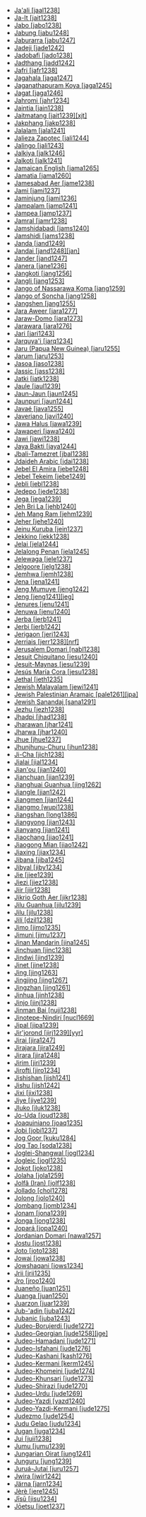 - [Ja'ali [jaal1238]](tree/afro1255/semi1276/west2786/cent2236/arab1394/arab1395/egyp1251/egyp1254/suda1235/suda1236/jaal1238/md.ini)
- [Ja-It [jait1238]](tree/aust1307/mala1545/moke1241/moke1242/jait1238/md.ini)
- [Jabo [jabo1238]](tree/krua1234/west2485/greb1257/greb1256/sout2826/jabo1238/md.ini)
- [Jabung [jabu1248]](tree/aust1307/mala1545/lamp1241/lamp1242/jabu1248/md.ini)
- [Jaburarra [jabu1247]](tree/pama1250/sout3134/pilb1234/ngay1241/cent2248/ngar1293/ngar1287/jabu1247/md.ini)
- [Jadeji [jade1242]](tree/indo1319/clas1257/indo1320/indo1321/indo1324/sind1278/sind1279/kach1277/jade1242/md.ini)
- [Jadobafi [jado1238]](tree/indo1319/clas1257/indo1320/indo1321/indo1322/subc1234/west2812/braj1242/jado1238/md.ini)
- [Jadthang [jadd1242]](tree/sino1245/bodi1256/bodi1257/oldm1245/tibe1276/late1253/laha1255/spit1239/jadd1243/jadd1242/md.ini)
- [Jafri [jafr1238]](tree/indo1319/clas1257/indo1320/indo1321/indo1324/sind1278/lahn1241/sira1271/sera1259/jafr1238/md.ini)
- [Jagahala [jaga1247]](tree/nucl1709/mada1298/croi1234/mabu1247/gumm1240/amel1241/jaga1247/md.ini)
- [Jaganathapuram Koya [jaga1245]](tree/drav1251/sout3133/sout3139/gond1265/sout3234/gene1245/hill1257/koya1251/jaga1245/md.ini)
- [Jagat [jaga1246]](tree/sino1245/bodi1256/kaik1248/ghal1247/ghal1246/nort2709/jaga1246/md.ini)
- [Jahromi [jahr1234]](tree/indo1319/clas1257/indo1320/iran1269/sout3157/midd1352/mode1259/fars1254/fars1255/west2369/sout3360/fars1256/jahr1234/md.ini)
- [Jaintia [jain1238]](tree/aust1305/khas1273/khas1268/khas1274/khas1275/pnar1238/jain1238/md.ini)
- [Jaitmatang [jait1239][xjt]](tree/pama1250/sout3135/news1235/yuin1243/yuin1242/sout2770/jait1239/md.ini)
- [Jakphang [jakp1238]](tree/sino1245/brah1260/kony1246/kony1247/kony1248/jakp1238/md.ini)
- [Jalalam [jala1241]](tree/afro1255/chad1250/west2785/west2714/west2799/west2715/bole1261/kare1348/jala1241/md.ini)
- [Jalieza Zapotec [jali1244]](tree/otom1299/east2557/popo1292/zapo1436/zapo1437/nucl1765/core1259/cent2146/west2947/sanj1284/jali1244/md.ini)
- [Jalingo [jali1243]](tree/atla1278/volt1241/nort3149/came1255/samb1322/mumu1249/mumu1250/nucl1240/jali1243/md.ini)
- [Jalkiya [jalk1246]](tree/afro1255/chad1250/east2632/east2633/bara1406/bare1279/cent2362/jalk1246/md.ini)
- [Jalkoti [jalk1241]](tree/indo1319/clas1257/indo1320/indo1321/indo1324/shin1270/kohi1247/kohi1248/jalk1241/md.ini)
- [Jamaican English [jama1265]](tree/indo1319/clas1257/germ1287/nort3152/west2793/nort3175/angl1264/angl1265/late1254/merc1242/macr1271/stan1293/jama1265/md.ini)
- [Jamatia [jama1260]](tree/sino1245/brah1260/bodo1279/boro1284/dima1253/tipp1238/kokb1239/jama1260/md.ini)
- [Jamesabad Aer [jame1238]](tree/indo1319/clas1257/indo1320/indo1321/indo1322/subc1234/guja1255/guja1256/west2830/aerr1238/jame1238/md.ini)
- [Jami [jami1237]](tree/indo1319/clas1257/indo1320/iran1269/sout3157/midd1352/mode1259/fars1254/fars1255/west2369/sout3360/bush1252/jami1237/md.ini)
- [Jaminjung [jami1236]](tree/mirn1241/djam1254/djam1255/jami1236/md.ini)
- [Jampalam [jamp1241]](tree/afro1255/chad1250/bium1280/nort3156/marg1267/mand1472/wand1280/wand1281/wand1278/jamp1241/md.ini)
- [Jampea [jamp1237]](tree/aust1307/mala1545/basa1291/grea1283/sama1302/sulu1242/born1254/indo1317/jamp1237/md.ini)
- [Jamral [jamr1238]](tree/indo1319/clas1257/indo1320/indo1321/indo1322/subc1234/bhil1254/malv1243/jamr1238/md.ini)
- [Jamshidabadi [jams1240]](tree/indo1319/clas1257/indo1320/iran1269/cent2317/cent2318/nort3177/casp1236/gila1242/rudb1238/jams1240/md.ini)
- [Jamshidi [jams1238]](tree/indo1319/clas1257/indo1320/iran1269/sout3157/midd1352/mode1259/fars1254/fars1255/east2745/aima1241/jams1238/md.ini)
- [Janda [jand1249]](tree/atla1278/volt1241/benu1247/benu1248/west2801/ninz1247/numa1252/jand1249/md.ini)
- [Jandai [jand1248][jan]](tree/pama1250/east2770/yaga1256/jand1248/md.ini)
- [Jander [jand1247]](tree/atla1278/nort3146/wolo1248/wolo1247/nucl1347/cent2383/jand1247/md.ini)
- [Janera [jane1236]](tree/tuca1253/east2698/west2789/sout3006/bara1380/jane1236/md.ini)
- [Jangkoti [jang1256]](tree/sino1245/hima1249/maha1306/kham1285/kham1286/shes1236/jang1256/md.ini)
- [Jangli [jang1253]](tree/indo1319/clas1257/indo1320/indo1321/indo1324/sind1278/lahn1241/sira1271/sera1259/jang1253/md.ini)
- [Jango of Nassarawa Koma [jang1259]](tree/atla1278/volt1241/nort3149/came1255/samb1322/samb1323/nort3259/vere1249/vere1250/momj1237/jang1259/md.ini)
- [Jango of Soncha [jang1258]](tree/atla1278/volt1241/nort3149/came1255/samb1322/samb1323/nort3259/vere1249/vere1250/momj1237/jang1258/md.ini)
- [Jangshen [jang1255]](tree/sino1245/kuki1245/kuki1246/peri1260/nort3179/thad1239/thad1238/jang1255/md.ini)
- [Jara Aweer [jara1277]](tree/afro1255/cush1243/east2699/lowl1267/sout3055/main1283/omot1245/east2653/karr1237/awee1242/nucl1772/sout3265/cent2334/jara1277/md.ini)
- [Jaraw-Domo [jara1273]](tree/afro1255/chad1250/masa1323/nort3157/marb1244/muse1242/jara1273/md.ini)
- [Jarawara [jara1276]](tree/araw1282/madi1262/jama1261/jara1276/md.ini)
- [Jari [jari1243]](tree/yare1250/dori1247/anem1248/jari1243/md.ini)
- [Jarquya'i [jarq1234]](tree/indo1319/clas1257/indo1320/iran1269/cent2317/cent2318/nort3177/cent2264/nucl1790/gazi1243/jarq1234/md.ini)
- [Jaru (Papua New Guinea) [jaru1255]](tree/yele1255/jaru1255/md.ini)
- [Jarum [jaru1253]](tree/aust1305/asli1243/cent1987/nort2682/mani1290/mani1291/kens1248/jaru1253/md.ini)
- [Jasoa [jaso1238]](tree/atla1278/volt1241/benu1247/bant1294/sout3152/narr1281/bant1295/maka1327/maka1323/mpoi1234/mpie1239/mpie1238/jaso1238/md.ini)
- [Jassic [jass1238]](tree/indo1319/clas1257/indo1320/iran1269/cent2317/sogd1247/osse1245/osse1243/digo1242/jass1238/md.ini)
- [Jatki [jatk1238]](tree/indo1319/clas1257/indo1320/indo1321/indo1324/sind1278/lahn1241/sira1271/sera1259/jatk1238/md.ini)
- [Jaule [jaul1239]](tree/atla1278/volt1241/nort3149/came1255/bikw1235/sout3355/jenn1241/doso1240/dzaa1238/jaul1239/md.ini)
- [Jaun-Jaun [jaun1245]](tree/aust1307/mala1545/grea1284/cent2246/bisa1268/sout3175/suri1274/suri1273/jaun1245/md.ini)
- [Jaunpuri [jaun1244]](tree/indo1319/clas1257/indo1320/indo1321/indo1310/cent1977/garh1243/jaun1244/md.ini)
- [Javaé [java1255]](tree/nucl1710/kara1500/java1255/md.ini)
- [Javeriano [javi1240]](tree/araw1281/sout3131/boli1260/moxo1235/moxo1234/trin1274/javi1240/md.ini)
- [Jawa Halus [jawa1239]](tree/aust1307/mala1545/java1253/mode1251/java1254/jawa1239/md.ini)
- [Jawaperi [jawa1240]](tree/cari1283/yawa1262/waim1253/jawa1240/md.ini)
- [Jawi [jawi1238]](tree/nyul1248/west2872/bard1254/bard1255/jawi1238/md.ini)
- [Jaya Bakti [jaya1244]](tree/aust1307/mala1545/basa1291/grea1283/sama1302/sulu1242/born1254/indo1317/jaya1244/md.ini)
- [Jbali-Tamezret [jbal1238]](tree/afro1255/berb1260/nafu1238/jbal1238/md.ini)
- [Jdaideh Arabic [jdai1238]](tree/afro1255/semi1276/west2786/cent2236/arab1394/arab1395/leva1239/nort3139/jdai1238/md.ini)
- [Jebel El Amira [jebe1248]](tree/lafo1243/jebe1248/md.ini)
- [Jebel Tekeim [jebe1249]](tree/lafo1243/jebe1249/md.ini)
- [Jebli [jebl1238]](tree/afro1255/semi1276/west2786/cent2236/arab1394/arab1395/nort3191/moro1295/moro1292/jebl1238/md.ini)
- [Jedepo [jede1238]](tree/krua1234/west2485/greb1257/greb1256/nort3193/nort2810/jede1238/md.ini)
- [Jega [jega1239]](tree/atla1278/volt1241/nort3149/came1255/samb1322/mumu1249/mumu1250/pang1286/jega1239/md.ini)
- [Jeh Bri La [jehb1240]](tree/aust1305/bahn1264/nort3150/jehh1244/jehh1246/jehh1245/jehb1240/md.ini)
- [Jeh Mang Ram [jehm1239]](tree/aust1305/bahn1264/nort3150/jehh1244/jehh1246/jehh1245/jehm1239/md.ini)
- [Jeher [jehe1240]](tree/aust1305/asli1243/cent1987/nort2682/mani1290/mani1291/kens1248/jehe1240/md.ini)
- [Jeinu Kuruba [jein1237]](tree/drav1251/sout3133/sout3138/tami1291/bada1263/kann1259/jenn1240/jein1237/md.ini)
- [Jekkino [jekk1238]](tree/afro1255/chad1250/east2632/east2633/east2709/dang1275/dang1276/bidi1241/jekk1238/md.ini)
- [Jelai [jela1244]](tree/aust1305/asli1243/cent1987/seno1278/sema1266/jela1244/md.ini)
- [Jelalong Penan [jela1245]](tree/aust1307/mala1545/nort3253/nort3171/keny1280/lowl1270/west2875/pena1271/west2562/west2563/jela1245/md.ini)
- [Jelewaga [jele1237]](tree/aust1307/mala1545/cent2237/east2712/ocea1241/west2818/papu1253/peri1258/nimo1245/sude1239/jele1237/md.ini)
- [Jelgoore [jelg1238]](tree/atla1278/nort3146/peul1234/fula1264/west2454/jelg1238/md.ini)
- [Jemhwa [jemh1238]](tree/gumu1250/gumu1244/jemh1238/md.ini)
- [Jena [jena1241]](tree/atla1278/volt1241/benu1247/bant1294/sout3152/narr1281/east2731/shon1250/core1255/plat1259/cent2310/shon1251/kara1480/jena1241/md.ini)
- [Jeng Mumuye [jeng1242]](tree/atla1278/volt1241/nort3149/came1255/samb1322/mumu1249/mumu1250/nucl1240/jeng1242/md.ini)
- [Jeng [jeng1241][jeg]](tree/aust1305/bahn1264/west2399/nucl1299/oyyy1238/jeng1241/md.ini)
- [Jenures [jenu1241]](tree/aust1307/mala1545/cent2237/east2712/sout2850/sout3229/cend1238/biak1249/biak1250/biak1248/jenu1241/md.ini)
- [Jenuwa [jenu1240]](tree/atla1278/volt1241/benu1247/juku1257/kute1248/jenu1240/md.ini)
- [Jerba [jerb1241]](tree/afro1255/berb1260/nafu1238/jerb1241/md.ini)
- [Jerbi [jerb1242]](tree/afro1255/berb1260/nafu1238/jerb1242/md.ini)
- [Jerigaon [jeri1243]](tree/sino1245/khob1235/meyi1234/sher1256/sart1249/jeri1243/md.ini)
- [Jerriais [jerr1238][nrf]](tree/indo1319/clas1257/ital1284/lati1262/lati1263/impe1234/roma1334/ital1285/west2813/shif1234/nort3208/gall1280/oila1234/cent2283/macr1273/glob1239/stan1290/jerr1238/md.ini)
- [Jerusalem Domari [nabl1238]](tree/indo1319/clas1257/indo1320/indo1321/indo1322/doma1258/sout3344/nabl1238/md.ini)
- [Jesuit Chiquitano [jesu1240]](tree/chiq1253/chiq1248/jesu1240/md.ini)
- [Jesuit-Maynas [jesu1239]](tree/cahu1265/chay1248/jesu1239/md.ini)
- [Jesús María Cora [jesu1238]](tree/utoa1244/sout3136/cora1261/cora1259/cora1260/elna1235/jesu1238/md.ini)
- [Jethal [jeth1235]](tree/sino1245/hima1249/maha1306/newa1245/newa1247/east2773/dola1240/jeth1235/md.ini)
- [Jewish Malayalam [jewi1241]](tree/drav1251/sout3133/sout3138/tami1291/tami1292/tami1293/tami1294/tami1297/tami1298/mala1541/mala1464/jewi1241/md.ini)
- [Jewish Palestinian Aramaic [pale1261][jpa]](tree/afro1255/semi1276/west2786/cent2236/nort3165/aram1259/impe1236/midd1367/west2815/late1255/pale1261/md.ini)
- [Jewish Sanandaj [sana1291]](tree/afro1255/semi1276/west2786/cent2236/nort3165/aram1259/impe1236/midd1367/east2680/cent2217/nort3241/tran1290/hula1244/sana1291/md.ini)
- [Jezhu [jezh1238]](tree/atla1278/volt1241/benu1247/ebir1244/nupe1252/gbag1256/gbar1246/jezh1238/md.ini)
- [Jhadpi [jhad1238]](tree/indo1319/clas1257/indo1320/indo1321/indo1325/mara1416/mara1422/oldm1248/mode1268/varh1239/jhad1238/md.ini)
- [Jharawan [jhar1241]](tree/drav1251/nort2698/brah1256/jhar1241/md.ini)
- [Jharwa [jhar1240]](tree/indo1319/clas1257/indo1320/indo1321/indo1323/oriy1254/gaud1237/kamt1240/assa1262/assa1263/jhar1240/md.ini)
- [Jhue [jhue1237]](tree/aust1307/mala1545/mala1536/nort3170/cham1327/cham1330/high1280/rade1241/jara1266/jhue1237/md.ini)
- [Jhunjhunu-Churu [jhun1238]](tree/indo1319/clas1257/indo1320/indo1321/indo1322/subc1234/guja1255/raja1256/shek1243/jhun1238/md.ini)
- [Ji-Cha [jich1238]](tree/sino1245/sini1245/clas1255/midd1354/ganc1239/jich1238/md.ini)
- [Jialai [jial1234]](tree/taik1256/kamt1241/daic1238/beic1239/ling1270/ling1262/jial1234/md.ini)
- [Jian'ou [jian1240]](tree/sino1245/sini1245/minn1248/inla1267/minb1244/minb1236/jian1240/md.ini)
- [Jianchuan [jian1239]](tree/sino1245/macr1275/baic1239/sout3254/cent2004/jian1239/md.ini)
- [Jianghuai Guanhua [jing1262]](tree/sino1245/sini1245/clas1255/midd1354/nort3155/mand1471/mand1415/jing1262/md.ini)
- [Jiangle [jian1242]](tree/sino1245/sini1245/minn1248/inla1267/minb1244/shao1234/jian1242/md.ini)
- [Jiangmen [jian1244]](tree/sino1245/sini1245/clas1255/midd1354/yuep1234/yuec1235/siyi1236/jian1244/md.ini)
- [Jiangmo [wupi1238]](tree/sino1245/burm1265/lolo1265/lolo1267/nuso1234/zauz1238/wupi1238/md.ini)
- [Jiangshan [long1386]](tree/sino1245/sini1245/clas1255/midd1354/wuhu1234/wuch1236/chuq1241/long1386/md.ini)
- [Jiangyong [jian1243]](tree/sino1245/sini1245/clas1255/midd1354/xian1251/yong1285/jian1243/md.ini)
- [Jianyang [jian1241]](tree/sino1245/sini1245/minn1248/inla1267/minb1244/minb1236/jian1241/md.ini)
- [Jiaochang [jiao1241]](tree/sino1245/burm1265/naqi1236/qian1263/qian1264/upst1234/nort2722/jiao1241/md.ini)
- [Jiaogong Mian [jiao1242]](tree/hmon1336/mien1242/biao1254/jiao1242/md.ini)
- [Jiaxing [jiax1234]](tree/sino1245/sini1245/clas1255/midd1354/wuhu1234/wuch1236/taih1244/suhu1238/jiax1234/md.ini)
- [Jibana [jiba1245]](tree/atla1278/volt1241/benu1247/bant1294/sout3152/narr1281/east2731/nort3203/nort3209/coas1317/miji1240/miji1238/nort3232/giry1241/jiba1245/md.ini)
- [Jibyal [jiby1234]](tree/afro1255/chad1250/west2785/west2714/west2799/west2717/kofy1243/kofy1244/kofy1242/jiby1234/md.ini)
- [Jie [jiee1239]](tree/nilo1247/east2418/teso1247/teso1248/turk1307/kara1483/jiee1239/md.ini)
- [Jiezi [jiez1238]](tree/turk1311/comm1245/oghu1243/sala1264/jiez1238/md.ini)
- [Jiir [jiir1238]](tree/atla1278/volt1241/benu1247/kain1275/cent2242/duka1247/duka1250/main1281/kagf1238/jiir1238/md.ini)
- [Jikrio Goth Aer [jikr1238]](tree/indo1319/clas1257/indo1320/indo1321/indo1322/subc1234/guja1255/guja1256/west2830/aerr1238/jikr1238/md.ini)
- [Jilu Guanhua [jilu1239]](tree/sino1245/sini1245/clas1255/midd1354/nort3155/mand1471/mand1415/jilu1239/md.ini)
- [Jilu [jilu1238]](tree/afro1255/semi1276/west2786/cent2236/nort3165/aram1259/impe1236/midd1367/east2680/cent2217/nort3241/assy1241/nort3096/jilu1238/md.ini)
- [Jilí [dzil1238]](tree/sino1245/brah1260/jing1259/jing1260/kach1280/dzil1238/md.ini)
- [Jimo [jimo1235]](tree/afro1255/chad1250/bium1280/sout3145/bium1271/gude1247/gude1248/jimi1254/jimo1235/md.ini)
- [Jimuni [jimu1237]](tree/koia1260/bara1376/esee1247/jimu1237/md.ini)
- [Jinan Mandarin [jina1245]](tree/sino1245/sini1245/clas1255/midd1354/nort3155/mand1471/mand1415/jilu1239/jina1245/md.ini)
- [Jinchuan [jinc1238]](tree/sino1245/burm1265/naqi1236/qian1263/rgya1241/core1262/situ1238/jinc1238/md.ini)
- [Jindwi [jind1239]](tree/atla1278/volt1241/benu1247/bant1294/sout3152/narr1281/east2731/shon1250/core1255/plat1259/many1258/jind1239/md.ini)
- [Jinet [jine1238]](tree/afro1255/semi1276/west2786/cent2236/nort3165/aram1259/impe1236/midd1367/east2680/cent2217/boht1239/hert1241/jine1238/md.ini)
- [Jing [jing1263]](tree/tung1282/manc1250/manc1251/manc1252/jing1263/md.ini)
- [Jingjing [jing1267]](tree/afro1255/chad1250/bium1280/sout3145/bium1274/mina1276/jing1267/md.ini)
- [Jingzhan [jing1261]](tree/sino1245/sini1245/clas1255/midd1354/wuhu1234/huiz1242/jing1261/md.ini)
- [Jinhua [jinh1238]](tree/sino1245/sini1245/clas1255/midd1354/wuhu1234/wuch1236/jinh1238/md.ini)
- [Jinjo [jinj1238]](tree/yele1255/jinj1238/md.ini)
- [Jinman Bai [nuji1238]](tree/sino1245/macr1275/baic1239/nort2724/nuji1238/md.ini)
- [Jinotepe-Nindirí [nucl1669]](tree/otom1299/west2783/tlap1252/mang1426/moni1237/nucl1669/md.ini)
- [Jipal [jipa1239]](tree/afro1255/chad1250/west2785/west2714/west2799/west2717/kofy1243/kofy1244/kofy1242/jipa1239/md.ini)
- [Jir'jorond [jirj1239][yyr]](tree/pama1250/pama1251/sout3141/coas1313/yiry1245/jirj1239/md.ini)
- [Jirai [jira1247]](tree/afro1255/chad1250/bium1280/sout3145/bium1271/bata1314/jira1247/md.ini)
- [Jirajara [jira1249]](tree/jira1235/jira1249/md.ini)
- [Jirara [jira1248]](tree/beto1236/nucl1771/jira1248/md.ini)
- [Jirim [jiri1239]](tree/mong1349/mong1329/oira1260/khal1273/mong1331/peri1253/jiri1239/md.ini)
- [Jirofti [jiro1234]](tree/indo1319/clas1257/indo1320/iran1269/sout3157/midd1352/mode1259/bash1263/nort2644/garm1243/hali1246/jiro1234/md.ini)
- [Jishishan [jish1241]](tree/mong1349/mong1329/sout2705/shir1260/baoa1237/bona1250/jish1241/md.ini)
- [Jishu [jish1242]](tree/sino1245/sini1245/clas1255/midd1354/xian1251/chen1268/jish1242/md.ini)
- [Jixi [jixi1238]](tree/sino1245/sini1245/clas1255/midd1354/wuhu1234/huiz1242/jixi1238/md.ini)
- [Jiye [jiye1239]](tree/nilo1247/east2418/teso1247/teso1248/turk1307/topo1242/jiye1239/md.ini)
- [Jluko [jluk1238]](tree/krua1234/east2415/bete1265/west2489/godi1239/jluk1238/md.ini)
- [Jo-Uda [joud1238]](tree/mong1349/mong1329/oira1260/khal1273/mong1331/peri1253/joud1238/md.ini)
- [Joaquiniano [joaq1235]](tree/araw1281/sout3131/boli1260/baur1253/joaq1235/md.ini)
- [Jobi [jobi1237]](tree/aust1307/mala1545/cent2237/east2712/sout2850/sout3229/cend1238/yape1249/cent2277/cent2308/pomm1237/jobi1237/md.ini)
- [Jog Goor [kuku1284]](tree/east2386/gaam1241/kula1286/kuku1284/md.ini)
- [Jog Tao [soda1238]](tree/east2386/gaam1241/buwa1245/soda1238/md.ini)
- [Joglei-Shangwal [jogl1234]](tree/sino1245/brah1260/kony1246/kony1249/tang1379/tase1235/nort3332/jogl1235/jogl1234/md.ini)
- [Jogleic [jogl1235]](tree/sino1245/brah1260/kony1246/kony1249/tang1379/tase1235/nort3332/jogl1235/md.ini)
- [Jokot [joko1238]](tree/nilo1247/west2493/luob1235/sout2831/adho1241/alur1250/joko1238/md.ini)
- [Jolaha [jola1259]](tree/indo1319/clas1257/indo1320/indo1321/biha1245/mait1254/mait1250/jola1259/md.ini)
- [Jolfâ (Iran) [jolf1238]](tree/indo1319/clas1257/arme1241/east2768/nucl1235/kara1458/jolf1238/md.ini)
- [Jollado [chol1278]](tree/kore1284/kore1280/chol1288/chol1278/md.ini)
- [Jolong [jolo1240]](tree/aust1305/bahn1264/nort3150/hres1236/bona1256/bahn1262/jolo1240/md.ini)
- [Jombang [jomb1234]](tree/aust1307/mala1545/java1253/mode1251/java1254/east2487/jomb1234/md.ini)
- [Jonam [jona1239]](tree/nilo1247/west2493/luob1235/sout2831/adho1241/alur1250/jona1239/md.ini)
- [Jonga [jong1238]](tree/atla1278/volt1241/benu1247/bant1294/sout3152/narr1281/east2731/sout3180/ngun1275/tswa1254/tson1249/jong1238/md.ini)
- [Jopará [jopa1240]](tree/tupi1275/mawe1252/awet1245/tupi1276/sout3271/tupi1277/tupi1282/para1319/para1311/jopa1240/md.ini)
- [Jordanian Domari [nawa1257]](tree/indo1319/clas1257/indo1320/indo1321/indo1322/doma1258/sout3344/nawa1257/md.ini)
- [Jostu [jost1238]](tree/mong1349/mong1329/oira1260/khal1273/mong1331/peri1253/jost1238/md.ini)
- [Joto [joto1238]](tree/atla1278/volt1241/nort3149/came1255/uban1244/band1341/nucl1797/cent2021/cent2022/band1344/joto1238/md.ini)
- [Jowai [jowa1238]](tree/aust1305/khas1273/khas1268/khas1274/khas1275/pnar1238/jain1238/jowa1238/md.ini)
- [Jowshaqani [jows1234]](tree/indo1319/clas1257/indo1320/iran1269/cent2317/cent2318/nort3177/cent2264/nucl1790/kash1282/soii1239/jows1234/md.ini)
- [Jrii [jrii1235]](tree/aust1305/bahn1264/west2399/nucl1299/lave1249/nort3342/nort3343/jrii1235/md.ini)
- [Jro [jroo1240]](tree/aust1305/bahn1264/sout2690/mnon1258/chra1242/jroo1240/md.ini)
- [Juaneño [juan1251]](tree/utoa1244/nort2953/cali1246/cupa1239/luis1253/juan1251/md.ini)
- [Juanga [juan1250]](tree/aust1307/mala1545/cent2237/east2712/ocea1241/sout3173/newc1243/main1286/nort3325/extr1244/kumn1236/kumn1237/yuag1237/juan1250/md.ini)
- [Juarzon [juar1239]](tree/krua1234/west2485/weea1234/guer1244/sapo1251/juar1239/md.ini)
- [Jub-'adin [juba1242]](tree/afro1255/semi1276/west2786/cent2236/nort3165/aram1259/impe1236/midd1367/west2815/west2763/juba1242/md.ini)
- [Jubanic [juba1243]](tree/indo1319/clas1257/indo1320/iran1269/cent2317/cent2318/nort3177/casp1236/gila1242/rudb1238/juba1243/md.ini)
- [Judeo-Borujerdi [jude1272]](tree/indo1319/clas1257/indo1320/iran1269/cent2317/cent2318/nort3177/cent2264/nucl1790/jude1268/jude1272/md.ini)
- [Judeo-Georgian [jude1258][jge]](tree/kart1248/geor1252/geor1253/nucl1302/nort3381/imer1250/jude1258/md.ini)
- [Judeo-Hamadani [jude1271]](tree/indo1319/clas1257/indo1320/iran1269/cent2317/cent2318/nort3177/cent2264/nucl1790/jude1268/jude1271/md.ini)
- [Judeo-Isfahani [jude1276]](tree/indo1319/clas1257/indo1320/iran1269/cent2317/cent2318/nort3177/cent2264/nucl1790/gazi1243/jude1276/md.ini)
- [Judeo-Kashani [kash1276]](tree/indo1319/clas1257/indo1320/iran1269/cent2317/cent2318/nort3177/cent2264/nucl1790/kash1282/soii1239/kash1276/md.ini)
- [Judeo-Kermani [kerm1245]](tree/indo1319/clas1257/indo1320/iran1269/cent2317/cent2318/nort3177/cent2264/nucl1790/yazd1241/zoro1242/jude1275/kerm1245/md.ini)
- [Judeo-Khomeini [jude1274]](tree/indo1319/clas1257/indo1320/iran1269/cent2317/cent2318/nort3177/cent2264/nucl1790/khun1255/jude1274/md.ini)
- [Judeo-Khunsari [jude1273]](tree/indo1319/clas1257/indo1320/iran1269/cent2317/cent2318/nort3177/cent2264/nucl1790/khun1255/jude1273/md.ini)
- [Judeo-Shirazi [jude1270]](tree/indo1319/clas1257/indo1320/iran1269/sout3157/midd1352/mode1259/sout2645/jude1270/md.ini)
- [Judeo-Urdu [jude1269]](tree/indo1319/clas1257/indo1320/indo1321/indo1322/subc1234/west2812/hind1270/urdu1245/jude1269/md.ini)
- [Judeo-Yazdi [yazd1240]](tree/indo1319/clas1257/indo1320/iran1269/cent2317/cent2318/nort3177/cent2264/nucl1790/yazd1241/zoro1242/jude1275/yazd1240/md.ini)
- [Judeo-Yazdi-Kermani [jude1275]](tree/indo1319/clas1257/indo1320/iran1269/cent2317/cent2318/nort3177/cent2264/nucl1790/yazd1241/zoro1242/jude1275/md.ini)
- [Judezmo [jude1254]](tree/indo1319/clas1257/ital1284/lati1262/lati1263/impe1234/roma1334/ital1285/west2813/shif1234/sout3183/west2838/cast1243/sout3200/ladi1251/jude1254/md.ini)
- [Judu Gelao [judu1234]](tree/taik1256/kada1291/sout3143/west2798/gela1265/sout2749/whit1267/judu1234/md.ini)
- [Jugan [juga1234]](tree/ural1272/khan1279/east2774/surg1248/juga1234/md.ini)
- [Jui [juii1238]](tree/atla1278/volt1241/benu1247/bant1294/sout3152/wide1239/narr1282/mbam1249/nkam1238/mfum1239/cent2313/mfum1238/juii1238/md.ini)
- [Jumu [jumu1239]](tree/atla1278/volt1241/benu1247/defo1239/yoru1244/edek1238/edea1234/east2738/sout3186/nucl1747/lucu1239/yoru1245/jumu1239/md.ini)
- [Jungarian Oirat [jung1241]](tree/mong1349/mong1329/oira1260/khal1273/mong1331/kalm1243/jung1241/md.ini)
- [Junguru [jung1239]](tree/atla1278/volt1241/nort3149/came1255/uban1244/band1341/nucl1797/cent2021/cent2022/band1345/jung1239/md.ini)
- [Juruá-Jutaí [juru1257]](tree/araw1282/madi1262/madi1263/culi1244/juru1257/md.ini)
- [Jwira [jwir1242]](tree/atla1278/volt1241/kwav1236/nyoa1234/poto1254/tano1248/cent2262/biaa1238/sout2779/jwir1243/jwir1241/jwir1242/md.ini)
- [Järna [jarn1234]](tree/indo1319/clas1257/germ1287/nort3152/nort3160/nort3266/east2780/dale1238/vast1234/nedr1234/jarn1234/md.ini)
- [Jèrè [jere1245]](tree/mand1469/west2780/samo1308/duun1243/bobo1253/nort2819/jere1245/md.ini)
- [Jīsū [jisu1234]](tree/sino1245/burm1265/naqi1236/qian1263/pumi1242/nort2723/jisu1234/md.ini)
- [Jōetsu [joet1237]](tree/japo1237/japa1256/japa1258/nucl1643/east2526/toka1245/echi1237/joet1237/md.ini)
